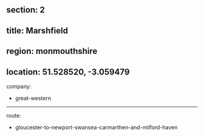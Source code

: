 section: 2
----
title: Marshfield
----
region: monmouthshire
----
location: 51.528520, -3.059479
----
company:
- great-western
----
route:
- gloucester-to-newport-swansea-carmarthen-and-milford-haven
